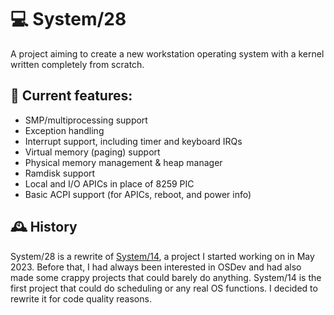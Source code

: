 # 💻 System/28
A project aiming to create a new workstation operating system with a kernel written completely from scratch.

## 📃 Current features:
- SMP/multiprocessing support
- Exception handling
- Interrupt support, including timer and keyboard IRQs
- Virtual memory (paging) support
- Physical memory management & heap manager
- Ramdisk support
- Local and I/O APICs in place of 8259 PIC
- Basic ACPI support (for APICs, reboot, and power info)

## 🕰️ History
System/28 is a rewrite of [System/14](www.github.com/danthedev123/system14_archive), a project I started working on in May 2023. Before that, I had always been interested in OSDev and had also made some crappy projects that could barely do anything. System/14 is the first project that could do scheduling or any real OS functions. I decided to rewrite it for code quality reasons.
